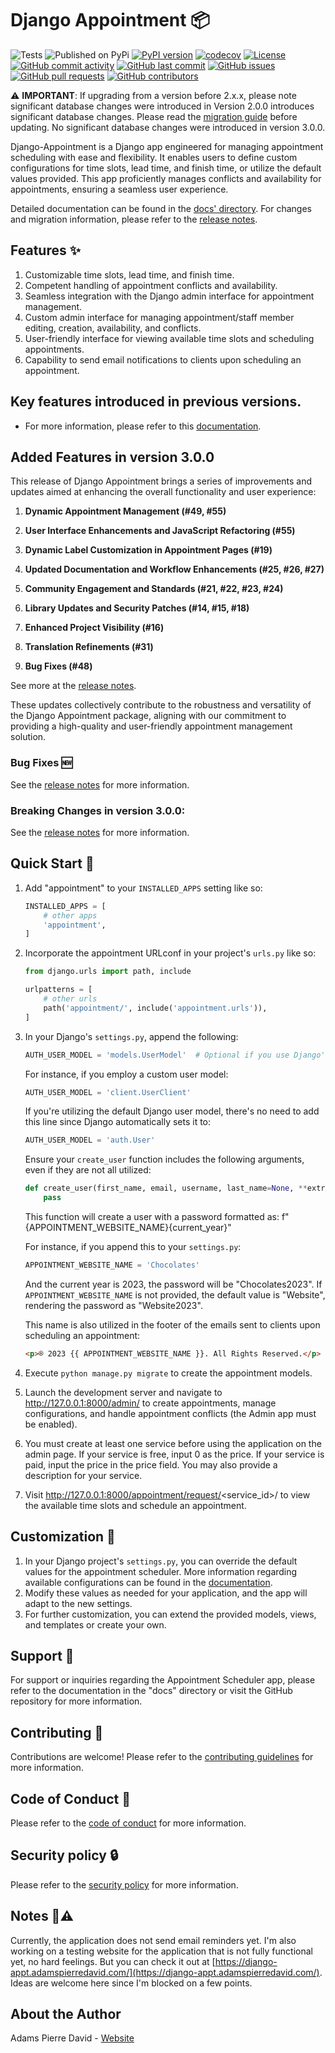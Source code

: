 # Django Appointment 📦

![Tests](https://github.com/adamspd/django-appointment/actions/workflows/tests.yml/badge.svg)
![Published on PyPi](https://github.com/adamspd/django-appointment/actions/workflows/publish.yml/badge.svg)
[![PyPI version](https://badge.fury.io/py/django-appointment.svg)](https://badge.fury.io/py/django-appointment)
[![codecov](https://codecov.io/gh/adamspd/django-appointment/branch/main/graph/badge.svg?token=ZQZQZQZQZQ)](https://codecov.io/gh/adamspd/django-appointment)
[![License](https://img.shields.io/badge/License-Apache_2.0-blue.svg)](https://opensource.org/licenses/Apache-2.0)
[![GitHub commit activity](https://img.shields.io/github/commit-activity/m/adamspd/django-appointment)](https://github.com/adamspd/django-appointment/commits/main)
[![GitHub last commit](https://img.shields.io/github/last-commit/adamspd/django-appointment)](https://github.com/adamspd/django-appointment/commit/main)
[![GitHub issues](https://img.shields.io/github/issues/adamspd/django-appointment)](https://github.com/adamspd/django-appointment/issues)
[![GitHub pull requests](https://img.shields.io/github/issues-pr/adamspd/django-appointment)](https://github.com/adamspd/django-appointment/pulls)
[![GitHub contributors](https://img.shields.io/github/contributors/adamspd/django-appointment)](https://github.com/adamspd/django-appointment/graphs/contributors)

⚠️ **IMPORTANT**: If upgrading from a version before 2.x.x, please note significant database changes were introduced in
Version 2.0.0 introduces significant database changes. Please read
the [migration guide](https://github.com/adamspd/django-appointment/tree/main/docs/migration_guides/v2_1_0.md) before
updating. No significant database changes were introduced in version 3.0.0.

Django-Appointment is a Django app engineered for managing appointment scheduling with ease and flexibility. It enables
users to define custom configurations for time slots, lead time, and finish time, or utilize the default values
provided. This app proficiently manages conflicts and availability for appointments, ensuring a seamless user
experience.

Detailed documentation can be found in
the [docs' directory](https://github.com/adamspd/django-appointment/tree/main/docs/README.md).
For changes and migration information, please refer to the [release
notes](https://github.com/adamspd/django-appointment/tree/main/docs/release_notes/latest.md).

## Features ✨

1. Customizable time slots, lead time, and finish time.
2. Competent handling of appointment conflicts and availability.
3. Seamless integration with the Django admin interface for appointment management.
4. Custom admin interface for managing appointment/staff member editing, creation, availability, and conflicts.
5. User-friendly interface for viewing available time slots and scheduling appointments.
6. Capability to send email notifications to clients upon scheduling an appointment.

## Key features introduced in previous versions.

- For more information, please refer to
  this [documentation](https://github.com/adamspd/django-appointment/tree/main/docs/history/readme_v2_1_1.md).

## Added Features in version 3.0.0

This release of Django Appointment brings a series of improvements and updates aimed at enhancing the overall
functionality and user experience:

1. **Dynamic Appointment Management (#49, #55)**

2. **User Interface Enhancements and JavaScript Refactoring (#55)**

3. **Dynamic Label Customization in Appointment Pages (#19)**

4. **Updated Documentation and Workflow Enhancements (#25, #26, #27)**

5. **Community Engagement and Standards (#21, #22, #23, #24)**

6. **Library Updates and Security Patches (#14, #15, #18)**

7. **Enhanced Project Visibility (#16)**

8. **Translation Refinements (#31)**

9. **Bug Fixes (#48)**

See more at the [release notes](https://github.com/adamspd/django-appointment/tree/main/docs/release_notes/latest.md).

These updates collectively contribute to the robustness and versatility of the Django Appointment package, aligning with
our commitment to providing a high-quality and user-friendly appointment management solution.

### Bug Fixes 🆕

See the [release notes](https://github.com/adamspd/django-appointment/tree/main/docs/release_notes/latest.md)
for more information.

### Breaking Changes in version 3.0.0:

See the [release notes](https://github.com/adamspd/django-appointment/tree/main/docs/release_notes/latest.md) for more
  information.

## Quick Start 🚀

1. Add "appointment" to your `INSTALLED_APPS` setting like so:

   ```python
   INSTALLED_APPS = [
       # other apps
       'appointment',
   ]
   ```

2. Incorporate the appointment URLconf in your project's `urls.py` like so:

   ```python
   from django.urls import path, include
   
   urlpatterns = [
       # other urls
       path('appointment/', include('appointment.urls')),
   ]
   ```

3. In your Django's `settings.py`, append the following:

   ```python
   AUTH_USER_MODEL = 'models.UserModel'  # Optional if you use Django's user model
   ```

   For instance, if you employ a custom user model:

   ```python
   AUTH_USER_MODEL = 'client.UserClient'
   ```

   If you're utilizing the default Django user model, there's no need to add this line since Django automatically sets
   it to:

   ```python
   AUTH_USER_MODEL = 'auth.User'
   ```

   Ensure your `create_user` function includes the following arguments, even if they are not all utilized:

   ```python
   def create_user(first_name, email, username, last_name=None, **extra_fields):
       pass
   ```

   This function will create a user with a password formatted as: f"{APPOINTMENT_WEBSITE_NAME}{current_year}"

   For instance, if you append this to your `settings.py`:

   ```python
   APPOINTMENT_WEBSITE_NAME = 'Chocolates'
   ```

   And the current year is 2023, the password will be "Chocolates2023". If `APPOINTMENT_WEBSITE_NAME` is not provided,
   the default value is "Website", rendering the password as "Website2023".

   This name is also utilized in the footer of the emails sent to clients upon scheduling an appointment:

   ```html
   <p>® 2023 {{ APPOINTMENT_WEBSITE_NAME }}. All Rights Reserved.</p>
   ```

4. Execute `python manage.py migrate` to create the appointment models.
5. Launch the development server and navigate to http://127.0.0.1:8000/admin/ to create appointments, manage
   configurations, and handle appointment conflicts (the Admin app must be enabled).
6. You must create at least one service before using the application on the admin page. If your service is free, input 0
   as the price. If your service is paid, input the price in the price field. You may also provide a description for
   your service.
7. Visit http://127.0.0.1:8000/appointment/request/<service_id>/ to view the available time slots and schedule an
   appointment.

## Customization 🔧

1. In your Django project's `settings.py`, you can override the default values for the appointment scheduler. More
   information regarding available configurations can be found in
   the [documentation](https://github.com/adamspd/django-appointment/tree/main/docs/README.md#configuration).
2. Modify these values as needed for your application, and the app will adapt to the new settings.
3. For further customization, you can extend the provided models, views, and templates or create your own.

## Support 💬

For support or inquiries regarding the Appointment Scheduler app, please refer to the documentation in the "docs"
directory or visit the GitHub repository for more information.

## Contributing 🤝

Contributions are welcome! Please refer to
the [contributing guidelines](https://github.com/adamspd/django-appointment/tree/main/CONTRIBUTING.md) for more
information.

## Code of Conduct 📜

Please refer to the [code of conduct](https://github.com/adamspd/django-appointment/tree/main/CODE_OF_CONDUCT.md) for
more information.

## Security policy 🔒

Please refer to the [security policy](https://github.com/adamspd/django-appointment/tree/main/SECURITY.md) for more
information.

## Notes 📝⚠️

Currently, the application does not send email reminders yet. I'm also working on a testing website for the application
that is not fully functional yet, no hard feelings. But you can check it out
at [https://django-appt.adamspierredavid.com/](https://django-appt.adamspierredavid.com/). Ideas are welcome here since
I'm blocked on a few points.

## About the Author

Adams Pierre David - [Website](https://adamspierredavid.com/)
